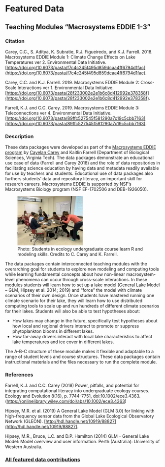 # Featured Data

## Teaching Modules “Macrosystems EDDIE 1-3”

### Citation

Carey, C.C., S. Aditya, K. Subratie, R.J. Figueiredo, and K.J. Farrell. 2018. Macrosystems EDDIE Module 1: Climate Change Effects on Lake Temperatures ver 2. Environmental Data Initiative. [https://doi.org/10.6073/pasta/f7c4c245f495d859dcaa4ff6794d1fac](https://doi.org/10.6073/pasta/f7c4c245f495d859dcaa4ff6794d1fac).

Carey, C.C. and K.J. Farrell. 2019. Macrosystems EDDIE Module 2: Cross-Scale Interactions ver 1. Environmental Data Initiative. [https://doi.org/10.6073/pasta/28f233002e2e1b6c8d412992e378358f](https://doi.org/10.6073/pasta/28f233002e2e1b6c8d412992e378358f).

Farrell, K.J. and C.C. Carey. 2019. Macrosystems EDDIE Module 3: Teleconnections ver 4. Environmental Data Initiative. [https://doi.org/10.6073/pasta/89ffc527545f581290a7c19c5cbb7163](https://doi.org/10.6073/pasta/89ffc527545f581290a7c19c5cbb7163).

### Description

These data packages were developed as part of the [Macrosystems EDDIE program](https://serc.carleton.edu/eddie/macrosystems/index.html) by [Cayelan Carey](https://carey.biol.vt.edu/) and Kaitlin Farrell (Department of Biological Sciences, Virginia Tech). The data packages demonstrate an educational use case of data (Farrell and Carey 2018) and the role of data repositories in facilitating science education by having data and metadata readily available for use by teachers and students. Educational use of data packages also furthers students’ data and repository literacy, an important skill for research careers. Macrosystems EDDIE is supported by NSF’s Macrosystems Biology program (NSF EF-1702506 and DEB-1926050).

<figure class="figure_featured">
    <img src="/static/images/featured_data/ecology-undergrads.png" alt="group of students" width="50%">
    <figcaption>Photo: Students in ecology undergraduate course learn R and modeling skills. Credits to C. Carey and K. Farrell.</figcaption>
</figure>

The data packages contain interconnected teaching modules with the overarching goal for students to explore new modeling and computing tools while learning fundamental concepts about how non-linear macrosystem-level phenomena can occur through cross-scale interactions. In these modules students will learn how to set up a lake model (General Lake Model – GLM, Hipsey et al. 2014; 2019) and “force” the model with climate scenarios of their own design. Once students have mastered running one climate scenario for their lake, they will learn how to use distributed computing tools to scale up and run hundreds of different climate scenarios for their lakes. Students will also be able to test hypotheses about:


- How lakes may change in the future, specifically test hypotheses about how local and regional drivers interact to promote or suppress phytoplankton blooms in different lakes.
- How far-away drivers interact with local lake characteristics to affect lake temperatures and ice cover in different lakes.

The A-B-C structure of these module makes it flexible and adaptable to a range of student levels and course structures. These data packages contain instructional materials and the files necessary to run the complete module.

### References

Farrell, K.J. and C.C. Carey (2018) Power, pitfalls, and potential for integrating computational literacy into undergraduate ecology courses. Ecology and Evolution 8(16), p. 7744-7751, doi:10.1002/ece3.4363.(https://onlinelibrary.wiley.com/doi/abs/10.1002/ece3.4363)

Hipsey, M.R. et al. (2019) A General Lake Model (GLM 3.0) for linking with high-frequency sensor data from the Global Lake Ecological Observatory Network (GLEON). [http://hdl.handle.net/10919/88827](http://hdl.handle.net/10919/88827).

Hipsey, M.R., Bruce, L.C. and D.P. Hamilton (2014) GLM – General Lake Model: Model overview and user information. Perth (Australia): University of Western Australia.

### [All featured data contributions](/templates/featured_data/featured-grid)